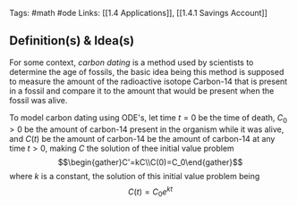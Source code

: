 Tags: #math #ode
Links: [[1.4 Applications]], [[1.4.1  Savings Account]]
## Definition(s) & Idea(s)
For some context, *carbon dating* is a method used by scientists to determine the age  of fossils, the basic idea being this method is supposed to measure the amount of the radioactive isotope     Carbon-14 that is present in a fossil and compare it to the amount that would be present when the fossil was alive.

To model carbon dating using ODE's, let time $t=0$ be the time of death, $C_0 > 0$ be the amount of carbon-14 present in the organism while it was alive, and $C(t)$ be the amount of carbon-14 be the amount of carbon-14 at any time $t>0$, making $C$ the solution of thee initial value problem$$\begin{gather}C'=kC\\C(0)=C_0\end{gather}$$
where $k$ is a constant, the solution of this initial value problem being$$C(t)=C_0e^{kt}$$


